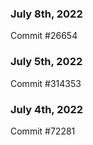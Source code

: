 ### July 8th, 2022

Commit #26654

### July 5th, 2022

Commit #314353


### July 4th, 2022

Commit #72281

